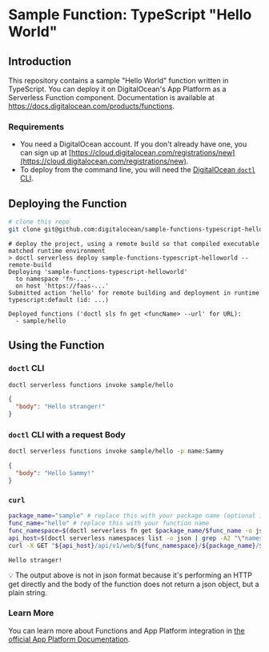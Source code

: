 # Sample Function: TypeScript "Hello World"

## Introduction

This repository contains a sample "Hello World" function written in TypeScript. You can deploy it on DigitalOcean's App Platform as a Serverless Function component. Documentation is available at https://docs.digitalocean.com/products/functions.

### Requirements

* You need a DigitalOcean account. If you don't already have one, you can sign up at [https://cloud.digitalocean.com/registrations/new](https://cloud.digitalocean.com/registrations/new).
* To deploy from the command line, you will need the [DigitalOcean `doctl` CLI](https://github.com/digitalocean/doctl/releases).

## Deploying the Function

```bash
# clone this repo
git clone git@github.com:digitalocean/sample-functions-typescript-helloworld.git
```

```
# deploy the project, using a remote build so that compiled executable matched runtime environment
> doctl serverless deploy sample-functions-typescript-helloworld --remote-build
Deploying 'sample-functions-typescript-helloworld'
  to namespace 'fn-...'
  on host 'https://faas-...'
Submitted action 'hello' for remote building and deployment in runtime typescript:default (id: ...)

Deployed functions ('doctl sls fn get <funcName> --url' for URL):
  - sample/hello
```

## Using the Function

### `doctl` CLI
```bash
doctl serverless functions invoke sample/hello
```
```json
{
  "body": "Hello stranger!"
}
```

### `doctl` CLI with a request Body
```bash
doctl serverless functions invoke sample/hello -p name:Sammy
```
```json
{
  "body": "Hello Sammy!"
}
```

### `curl`
```bash
package_name="sample" # replace this with your package name (optional if not using packages)
func_name="hello" # replace this with your function name
func_namespace=$(doctl serverless fn get $package_name/$func_name -o json | grep -oP '(?<="namespace": ")[^"]*' | cut -d'/' -f1)
api_host=$(doctl serverless namespaces list -o json | grep -A2 "\"namespace\": \"$namespace\"" | grep -oP '(?<="api_host": ")[^"]*')
curl -X GET "${api_host}/api/v1/web/${func_namespace}/${package_name}/${func_name}" -H "Content-Type: application/json"

```
```
Hello stranger!
```

💡 The output above is not in json format because it's performing an HTTP get directly and the body of the function does not return a json object, but a plain string.

### Learn More

You can learn more about Functions and App Platform integration in [the official App Platform Documentation](https://www.digitalocean.com/docs/app-platform/).
